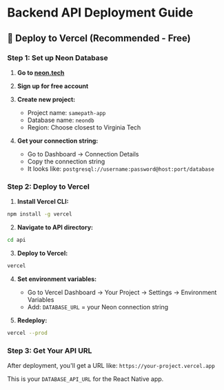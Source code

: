 # Backend API Deployment Guide

## 🚀 Deploy to Vercel (Recommended - Free)

### Step 1: Set up Neon Database

1. **Go to [neon.tech](https://neon.tech)**
2. **Sign up for free account**
3. **Create new project:**
   - Project name: `samepath-app`
   - Database name: `neondb`
   - Region: Choose closest to Virginia Tech

4. **Get your connection string:**
   - Go to Dashboard → Connection Details
   - Copy the connection string
   - It looks like: `postgresql://username:password@host:port/database`

### Step 2: Deploy to Vercel

1. **Install Vercel CLI:**
```bash
npm install -g vercel
```

2. **Navigate to API directory:**
```bash
cd api
```

3. **Deploy to Vercel:**
```bash
vercel
```

4. **Set environment variables:**
   - Go to Vercel Dashboard → Your Project → Settings → Environment Variables
   - Add: `DATABASE_URL` = your Neon connection string

5. **Redeploy:**
```bash
vercel --prod
```

### Step 3: Get Your API URL

After deployment, you'll get a URL like:
`https://your-project.vercel.app`

This is your `DATABASE_API_URL` for the React Native app.
